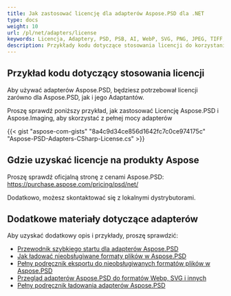 ```yaml
---
title: Jak zastosować licencję dla adapterów Aspose.PSD dla .NET
type: docs
weight: 10
url: /pl/net/adapters/license
keywords: Licencja, Adaptery, PSD, PSB, AI, WebP, SVG, PNG, JPEG, TIFF, GIF, BMP
description: Przykłady kodu dotyczące stosowania licencji do korzystania z adapterów Aspose.PSD
---
```


## **Przykład kodu dotyczący stosowania licencji**

Aby używać adapterów Aspose.PSD, będziesz potrzebował licencji zarówno dla Aspose.PSD, jak i jego Adaptantów.

Proszę sprawdź poniższy przykład, jak zastosować Licencję Aspose.PSD i Aspose.Imaging, aby skorzystać z pełnej mocy adapterów

{{< gist "aspose-com-gists" "8a4c9d34ce856d1642fc7c0ce974175c" "Aspose-PSD-Adapters-CSharp-License.cs" >}}

## **Gdzie uzyskać licencje na produkty Aspose**

Proszę sprawdź oficjalną stronę z cenami Aspose.PSD: https://purchase.aspose.com/pricing/psd/net/

Dodatkowo, możesz skontaktować się z lokalnymi dystrybutorami.

## **Dodatkowe materiały dotyczące adapterów**

Aby uzyskać dodatkowy opis i przykłady, proszę sprawdzić:
- [Przewodnik szybkiego startu dla adapterów Aspose.PSD](/psd/pl/net/adapters/quick-start)
- [Jak ładować nieobsługiwane formaty plików w Aspose.PSD](/psd/pl/net/adapters/load-unsupported-formats)
- [Pełny podręcznik eksportu do nieobsługiwanych formatów plików w Aspose.PSD](/psd/pl/net/adapters/export-to-unsupported-formats)
- [Przegląd adapterów Aspose.PSD do formatów Webp, SVG i innych](/psd/pl/net/adapters/working-with-webp-svg-formats-overview)
- [Pełny podręcznik ładowania adapterów Aspose.PSD](/psd/pl/net/adapters/full-manual)
